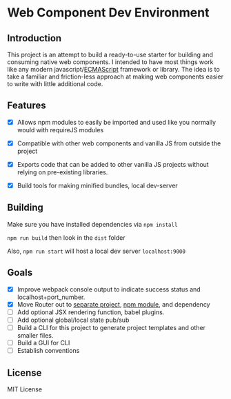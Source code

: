 # Web Component Dev Environment
## Introduction

This project is an attempt to build a ready-to-use starter for building and consuming native web components. 
I intended to have most things work like any modern javascript/[ECMAScript] framework or library. The idea is to take a familiar and friction-less approach at making web components easier to write with little additional code.

## Features
 - [x] Allows npm modules to easily be imported and used like you normally would with requireJS modules
 - [x] Compatible with other web components and vanilla JS from outside the project
 - [x] Exports code that can be added to other vanilla JS projects without relying on pre-existing libraries.
 - [x] Build tools for making minified bundles, local dev-server


## Building
Make sure you have installed dependencies via `npm install`

`npm run build` then look in the `dist` folder

Also, `npm run start` will host a local dev server `localhost:9000`


## Goals

 - [x] Improve webpack console output to indicate success status and localhost+port_number.
 - [x] Move Router out to [separate project](https://github.com/Seanmclem/router-elements), [npm module](https://www.npmjs.com/package/routerelements), and dependency
 - [ ] Add optional JSX rendering function, babel plugins.
 - [ ] Add optional global/local state pub/sub
 - [ ] Build a CLI for this project to generate project templates and other smaller files.
 - [ ] Build a GUI for CLI
 - [ ] Establish conventions

## License
MIT License





[ECMAScript]:<[https://en.wikipedia.org/wiki/ECMAScript](https://en.wikipedia.org/wiki/ECMAScript)>

